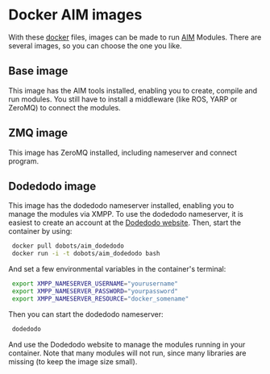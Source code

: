 # Docker AIM images
With these [docker](http://www.docker.io) files, images can be made to run [AIM](http://dobots.github.io/aim) Modules. There are several images, so you can choose the one you like.

## Base image
This image has the AIM tools installed, enabling you to create, compile and run modules. You still have to install a middleware (like ROS, YARP or ZeroMQ) to connect the modules.

## ZMQ image
This image has ZeroMQ installed, including nameserver and connect program.

## Dodedodo image
This image has the dodedodo nameserver installed, enabling you to manage the modules via XMPP.
To use the dodedodo nameserver, it is easiest to create an account at the [Dodedodo website](http://www.dodedodo.com).
Then, start the container by using:
```bash
 docker pull dobots/aim_dodedodo
 docker run -i -t dobots/aim_dodedodo bash
```

And set a few environmental variables in the container's terminal:
```bash
 export XMPP_NAMESERVER_USERNAME="yourusername"
 export XMPP_NAMESERVER_PASSWORD="yourpassword"
 export XMPP_NAMESERVER_RESOURCE="docker_somename"
```

Then you can start the dodedodo nameserver:
```bash
 dodedodo
```

And use the Dodedodo website to manage the modules running in your container.
Note that many modules will not run, since many libraries are missing (to keep the image size small).
